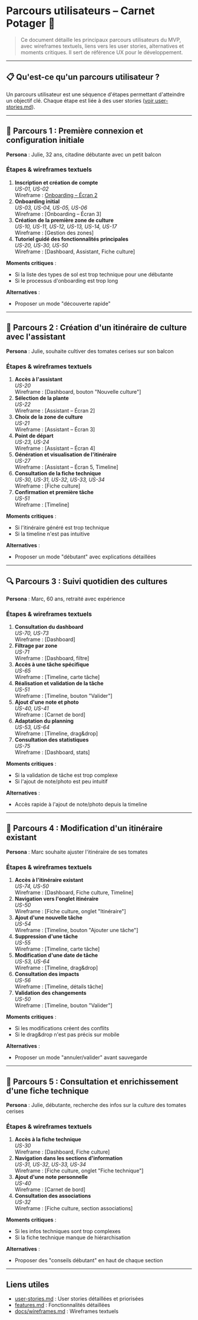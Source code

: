 # Parcours utilisateurs – Carnet Potager 🌱

> Ce document détaille les principaux parcours utilisateurs du MVP, avec wireframes textuels, liens vers les user stories, alternatives et moments critiques. Il sert de référence UX pour le développement.

---

## 📋 Qu'est-ce qu'un parcours utilisateur ?
Un parcours utilisateur est une séquence d'étapes permettant d'atteindre un objectif clé. Chaque étape est liée à des user stories ([voir user-stories.md](user-stories.md)).

---

## 🌱 Parcours 1 : Première connexion et configuration initiale
**Persona** : Julie, 32 ans, citadine débutante avec un petit balcon

### Étapes & wireframes textuels
1. **Inscription et création de compte**  
   _US-01, US-02_  
   Wireframe : [Onboarding – Écran 2](docs/wireframes.md)
2. **Onboarding initial**  
   _US-03, US-04, US-05, US-06_  
   Wireframe : [Onboarding – Écran 3]
3. **Création de la première zone de culture**  
   _US-10, US-11, US-12, US-13, US-14, US-17_  
   Wireframe : [Gestion des zones]
4. **Tutoriel guidé des fonctionnalités principales**  
   _US-20, US-30, US-50_  
   Wireframe : [Dashboard, Assistant, Fiche culture]

**Moments critiques** :
- Si la liste des types de sol est trop technique pour une débutante
- Si le processus d'onboarding est trop long

**Alternatives** :
- Proposer un mode "découverte rapide"

---

## 🌿 Parcours 2 : Création d'un itinéraire de culture avec l'assistant
**Persona** : Julie, souhaite cultiver des tomates cerises sur son balcon

### Étapes & wireframes textuels
1. **Accès à l'assistant**  
   _US-20_  
   Wireframe : [Dashboard, bouton "Nouvelle culture"]
2. **Sélection de la plante**  
   _US-22_  
   Wireframe : [Assistant – Écran 2]
3. **Choix de la zone de culture**  
   _US-21_  
   Wireframe : [Assistant – Écran 3]
4. **Point de départ**  
   _US-23, US-24_  
   Wireframe : [Assistant – Écran 4]
5. **Génération et visualisation de l'itinéraire**  
   _US-27_  
   Wireframe : [Assistant – Écran 5, Timeline]
6. **Consultation de la fiche technique**  
   _US-30, US-31, US-32, US-33, US-34_  
   Wireframe : [Fiche culture]
7. **Confirmation et première tâche**  
   _US-51_  
   Wireframe : [Timeline]

**Moments critiques** :
- Si l'itinéraire généré est trop technique
- Si la timeline n'est pas intuitive

**Alternatives** :
- Proposer un mode "débutant" avec explications détaillées

---

## 🔍 Parcours 3 : Suivi quotidien des cultures
**Persona** : Marc, 60 ans, retraité avec expérience

### Étapes & wireframes textuels
1. **Consultation du dashboard**  
   _US-70, US-73_  
   Wireframe : [Dashboard]
2. **Filtrage par zone**  
   _US-71_  
   Wireframe : [Dashboard, filtre]
3. **Accès à une tâche spécifique**  
   _US-65_  
   Wireframe : [Timeline, carte tâche]
4. **Réalisation et validation de la tâche**  
   _US-51_  
   Wireframe : [Timeline, bouton "Valider"]
5. **Ajout d'une note et photo**  
   _US-40, US-41_  
   Wireframe : [Carnet de bord]
6. **Adaptation du planning**  
   _US-53, US-64_  
   Wireframe : [Timeline, drag&drop]
7. **Consultation des statistiques**  
   _US-75_  
   Wireframe : [Dashboard, stats]

**Moments critiques** :
- Si la validation de tâche est trop complexe
- Si l'ajout de note/photo est peu intuitif

**Alternatives** :
- Accès rapide à l'ajout de note/photo depuis la timeline

---

## 🔄 Parcours 4 : Modification d'un itinéraire existant
**Persona** : Marc souhaite ajuster l'itinéraire de ses tomates

### Étapes & wireframes textuels
1. **Accès à l'itinéraire existant**  
   _US-74, US-50_  
   Wireframe : [Dashboard, Fiche culture, Timeline]
2. **Navigation vers l'onglet itinéraire**  
   _US-50_  
   Wireframe : [Fiche culture, onglet "Itinéraire"]
3. **Ajout d'une nouvelle tâche**  
   _US-54_  
   Wireframe : [Timeline, bouton "Ajouter une tâche"]
4. **Suppression d'une tâche**  
   _US-55_  
   Wireframe : [Timeline, carte tâche]
5. **Modification d'une date de tâche**  
   _US-53, US-64_  
   Wireframe : [Timeline, drag&drop]
6. **Consultation des impacts**  
   _US-56_  
   Wireframe : [Timeline, détails tâche]
7. **Validation des changements**  
   _US-50_  
   Wireframe : [Timeline, bouton "Valider"]

**Moments critiques** :
- Si les modifications créent des conflits
- Si le drag&drop n'est pas précis sur mobile

**Alternatives** :
- Proposer un mode "annuler/valider" avant sauvegarde

---

## 📒 Parcours 5 : Consultation et enrichissement d'une fiche technique
**Persona** : Julie, débutante, recherche des infos sur la culture des tomates cerises

### Étapes & wireframes textuels
1. **Accès à la fiche technique**  
   _US-30_  
   Wireframe : [Dashboard, Fiche culture]
2. **Navigation dans les sections d'information**  
   _US-31, US-32, US-33, US-34_  
   Wireframe : [Fiche culture, onglet "Fiche technique"]
3. **Ajout d'une note personnelle**  
   _US-40_  
   Wireframe : [Carnet de bord]
4. **Consultation des associations**  
   _US-32_  
   Wireframe : [Fiche culture, section associations]

**Moments critiques** :
- Si les infos techniques sont trop complexes
- Si la fiche technique manque de hiérarchisation

**Alternatives** :
- Proposer des "conseils débutant" en haut de chaque section

---

## Liens utiles
- [user-stories.md](user-stories.md) : User stories détaillées et priorisées
- [features.md](features.md) : Fonctionnalités détaillées
- [docs/wireframes.md](docs/wireframes.md) : Wireframes textuels
